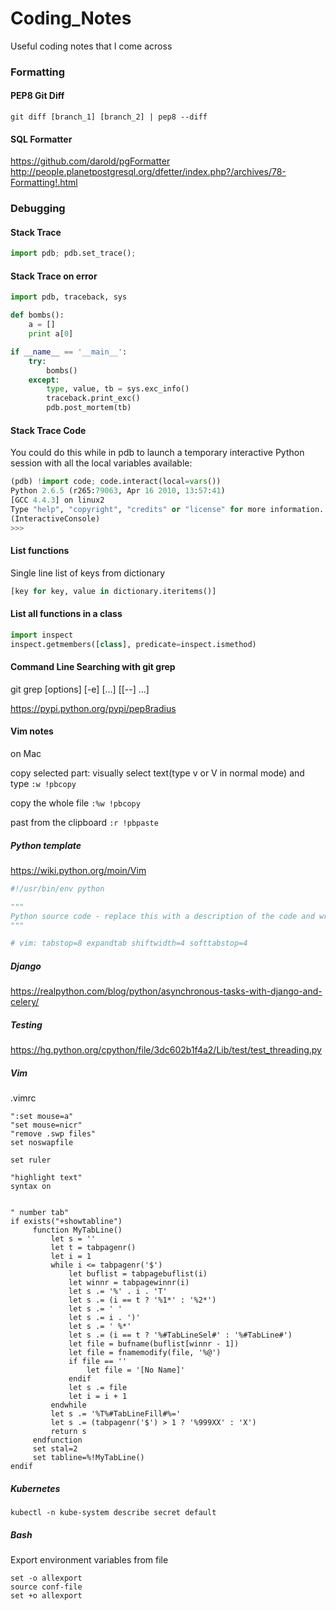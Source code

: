 # Coding_Notes
Useful coding notes that I come across

### Formatting

#### PEP8 Git Diff

```
git diff [branch_1] [branch_2] | pep8 --diff
```

#### SQL Formatter

https://github.com/darold/pgFormatter
http://people.planetpostgresql.org/dfetter/index.php?/archives/78-Formatting!.html
### Debugging

#### Stack Trace
```python
import pdb; pdb.set_trace(); 
```
#### Stack Trace on error

```python
import pdb, traceback, sys

def bombs():
    a = []
    print a[0]

if __name__ == '__main__':
    try:
        bombs()
    except:
        type, value, tb = sys.exc_info()
        traceback.print_exc()
        pdb.post_mortem(tb)
```
#### Stack Trace Code

You could do this while in pdb to launch a temporary interactive Python session with all the local variables available:
```python
(pdb) !import code; code.interact(local=vars())
Python 2.6.5 (r265:79063, Apr 16 2010, 13:57:41) 
[GCC 4.4.3] on linux2
Type "help", "copyright", "credits" or "license" for more information.
(InteractiveConsole)
>>> 
```

#### List functions
Single line list of keys from dictionary
```python
[key for key, value in dictionary.iteritems()]
```
#### List all functions in a class
```python
import inspect
inspect.getmembers([class], predicate=inspect.ismethod)
```

#### Command Line Searching with git grep

git grep [options] [-e] <pattern> [<rev>...] [[--] <path>...]

<!---
run as root -s
exit root run 'exit'
import timeit #time functions
http://beyondgrep.com/ for grep text search tool
-->

https://pypi.python.org/pypi/pep8radius
#### Vim notes

on Mac

copy selected part: visually select text(type v or V in normal mode) and type ```:w !pbcopy```

copy the whole file ```:%w !pbcopy```

past from the clipboard ```:r !pbpaste```



##### Python template

https://wiki.python.org/moin/Vim

```python
#!/usr/bin/env python

"""
Python source code - replace this with a description of the code and write the code below this text.
"""

# vim: tabstop=8 expandtab shiftwidth=4 softtabstop=4
```

##### Django 

https://realpython.com/blog/python/asynchronous-tasks-with-django-and-celery/

##### Testing
https://hg.python.org/cpython/file/3dc602b1f4a2/Lib/test/test_threading.py

##### Vim
.vimrc
```
":set mouse=a"
"set mouse=nicr" 
"remove .swp files"
set noswapfile 

set ruler

"highlight text"
syntax on


" number tab"
if exists("+showtabline")
     function MyTabLine()
         let s = ''
         let t = tabpagenr()
         let i = 1
         while i <= tabpagenr('$')
             let buflist = tabpagebuflist(i)
             let winnr = tabpagewinnr(i)
             let s .= '%' . i . 'T'
             let s .= (i == t ? '%1*' : '%2*')
             let s .= ' '
             let s .= i . ')'
             let s .= ' %*'
             let s .= (i == t ? '%#TabLineSel#' : '%#TabLine#')
             let file = bufname(buflist[winnr - 1])
             let file = fnamemodify(file, '%@')
             if file == ''
                 let file = '[No Name]'
             endif
             let s .= file
             let i = i + 1
         endwhile
         let s .= '%T%#TabLineFill#%='
         let s .= (tabpagenr('$') > 1 ? '%999XX' : 'X')
         return s
     endfunction
     set stal=2
     set tabline=%!MyTabLine()
endif
```
    
##### Kubernetes
```
kubectl -n kube-system describe secret default
```

##### Bash
Export environment variables from file
```
set -o allexport
source conf-file
set +o allexport
```

